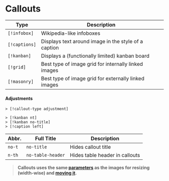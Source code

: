 
# Callouts

Type | Description |
---|---|
`[!infobox]` | Wikipedia-like infoboxes
`[!captions]` | Displays text around image in the style of a caption
`[!kanban]` | Displays a (functionally limited) kanban board
`[!grid]` | Best type of image grid for internally linked images
`[!masonry]` | Best type of image grid for externally linked images


#### Adjustments
```
> [!callout-type adjustment]

> [!kanban nt]
> [!kanban no-title]
> [!caption left]
```

| Abbr. | Full Title | Description|
|---|---|---|
| `no-t` | `no-title` | Hides callout title
| `n-th` |`no-table-header` | Hides table header in callouts


> **Callouts uses the same [parameters](Image-Positions#sizing) as the images for resizing (width-wise) and [moving it](Image-Positions#leftrightcenter).**